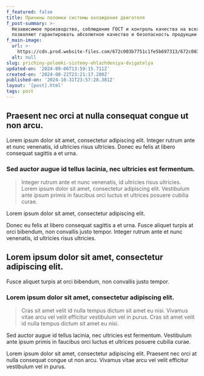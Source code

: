 ```yaml
---
f_featured: false
title: Причины поломки системы охлаждения двигателя
f_post-summary: >-
  Независимое производство, соблюдение ГОСТ и контроль качества на всех этапах 
  позволяют гарантировать абсолютное качество и безопасность продукции
f_main-image:
  url: >-
    https://cdn.prod.website-files.com/672c003b7751c1fe5b697313/672c003b7751c1fe5b697456_post-7.jpg
  alt: null
slug: prichiny-polomki-sistemy-ohlazhdeniya-dvigatelya
updated-on: '2024-09-06T13:59:15.711Z'
created-on: '2024-08-22T23:21:17.280Z'
published-on: '2024-10-31T23:57:28.381Z'
layout: '[post].html'
tags: post
---
```


Praesent nec orci at nulla consequat congue ut non arcu.
--------------------------------------------------------

Lorem ipsum dolor sit amet, consectetur adipiscing elit. Integer rutrum ante et nunc venenatis, id ultricies risus ultricies. Donec eu felis at libero consequat sagittis a et urna.

### Sed auctor augue id tellus lacinia, nec ultricies est fermentum.

> Integer rutrum ante et nunc venenatis, id ultricies risus ultricies. Lorem ipsum dolor sit amet, consectetur adipiscing elit. Vestibulum ante ipsum primis in faucibus orci luctus et ultrices posuere cubilia curae.

Lorem ipsum dolor sit amet, consectetur adipiscing elit.

Donec eu felis at libero consequat sagittis a et urna. Fusce aliquet turpis at orci bibendum, non convallis justo tempor. Integer rutrum ante et nunc venenatis, id ultricies risus ultricies.

Lorem ipsum dolor sit amet, consectetur adipiscing elit.
--------------------------------------------------------

Fusce aliquet turpis at orci bibendum, non convallis justo tempor.

### Lorem ipsum dolor sit amet, consectetur adipiscing elit.

> Cras sit amet velit id nulla tempus dictum sit amet eu nisi. Vivamus vitae arcu vel velit efficitur vestibulum vel in purus. Cras sit amet velit id nulla tempus dictum sit amet eu nisi.

Sed auctor augue id tellus lacinia, nec ultricies est fermentum. Vestibulum ante ipsum primis in faucibus orci luctus et ultrices posuere cubilia curae.

Lorem ipsum dolor sit amet, consectetur adipiscing elit. Praesent nec orci at nulla consequat congue ut non arcu. Vivamus vitae arcu vel velit efficitur vestibulum vel in purus.
